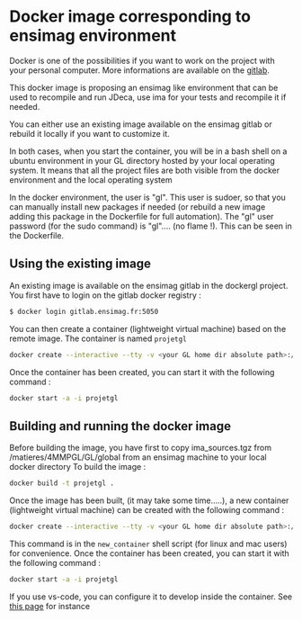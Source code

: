 # Docker image corresponding to ensimag environment

Docker is one of the possibilities if you want to work on the project with your personal computer. More informations are available on the [gitlab](https://projet-gl.pages.ensimag.fr/environnement/machine_perso/).

This docker image is proposing an ensimag like environment that can be used to recompile and run JDeca, use ima for your tests and recompile it if needed.

You can either use an existing image available on the ensimag gitlab or rebuild it locally if you want to customize it.

In both cases, when you start the container, you will be in a bash shell on a ubuntu environment in your GL directory hosted by your local operating system. It means that all the project files are both visible from the docker environment and the local operating system

In the docker environment, the user is "gl". This user is sudoer, so that you can manually install new packages if needed (or rebuild a new image adding this package in the Dockerfile for full automation). The "gl" user password (for the sudo command) is "gl".... (no flame !). This can be seen in the Dockerfile.

## Using the existing image

An existing image is available on the ensimag gitlab in the dockergl project. You first have to login on the gitlab docker registry :

```bash
$ docker login gitlab.ensimag.fr:5050
```

You can then create a container (lightweight virtual machine) based on the remote image. The container is named ```projetgl```

```bash
docker create --interactive --tty -v <your GL home dir absolute path>:/home/gl/Projet_GL --name projetgl gitlab.ensimag.fr:5050/reigniep/dockergl
```

 Once the container has been created, you can start it with the following command : 

```bash
docker start -a -i projetgl
```

## Building and running the docker image

Before building the image, you have first to copy ima_sources.tgz from /matieres/4MMPGL/GL/global from an ensimag machine to your local docker directory
To build the image :

```bash
docker build -t projetgl .
```

Once the image has been built, (it may take some time.....), a new container (lightweight virtual machine) can be created with the following command :

```bash
docker create --interactive --tty -v <your GL home dir absolute path>:/home/gl/Projet_GL --name projetgl projetgl
```

This command is in the `new_container` shell script (for linux and mac users) for convenience.  Once the container has been created, you can start it with the following command : 

```bash
docker start -a -i projetgl
```

If you use vs-code, you can configure it to develop inside the container.
See [this page](https://code.visualstudio.com/docs/devcontainers/containers) for instance


